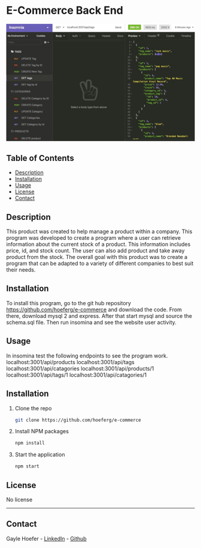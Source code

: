 # E-Commerce Back End

<img src = "backend.png" />

## Table of Contents  
* [Description](##Description)  
* [Installation](##Installation)  
* [Usage](##Usage)  
* [License](##License)  
* [Contact](##Contact)  

## Description

This product was created to help manage a product within a company. This program was developed to create a program where a user can retrieve information about the current stock of a product. This information includes price, id, and stock count. The user can also add product and take away product from the stock. The overall goal with this product was to create a program that can be adapted to a variety of different companies to best suit their needs.

## Installation

To install this program, go to the git hub repository https://github.com/hoeferg/e-commerce and download the code. From there, download mysql 2 and express. After that start mysql and source the schema.sql file. Then run insomina and see the website user activity.

## Usage

In insomina test the following endpoints to see the program work.
localhost:3001/api/products
localhost:3001/api/tags
localhost:3001/api/catagories
localhost:3001/api/products/1
localhost:3001/api/tags/1
localhost:3001/api/catagories/1

## Installation

1. Clone the repo
   ```sh
   git clone https://github.com/hoeferg/e-commerce
   ```
2. Install NPM packages
   ```sh
   npm install
   ```
3. Start the application
   ```sh
   npm start


## License

No license

---

## Contact
Gayle Hoefer - [LinkedIn](https://www.linkedin.com/in/gayle-hoefer-61a2a3124/) - [Github](https://github.com/hoeferg)
